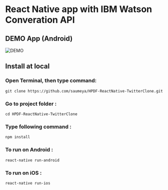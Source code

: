 # React Native app with IBM Watson Converation API


## DEMO App (Android) 
![DEMO](https://user-images.githubusercontent.com/17771352/35780363-35916a58-0a00-11e8-8da8-222f22ed20cc.gif)

## Install at local
### Open Terminal, then type command:

`git clone https://github.com/saumeya/HPDF-ReactNative-TwitterClone.git`

### Go to project folder :

`cd HPDF-ReactNative-TwitterClone`

### Type following command :

`npm install`

### To run on Android :

`react-native run-android`

### To run on iOS :

`react-native run-ios`
